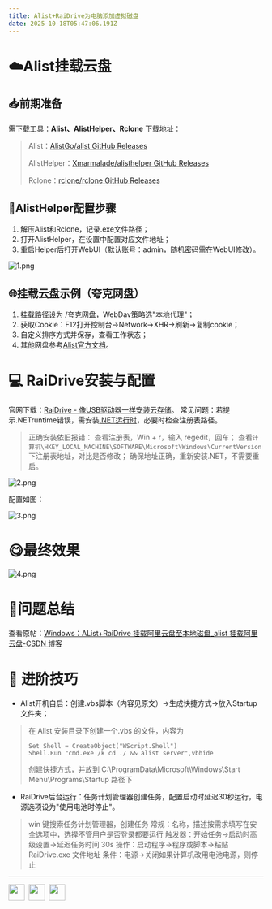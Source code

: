 ```yaml
---
title: Alist+RaiDrive为电脑添加虚拟磁盘
date: 2025-10-18T05:47:06.191Z
---
```


# ☁️Alist挂载云盘

## 📥前期准备

需下载工具：**Alist、AlistHelper、Rclone**
下载地址：

> Alist：[AlistGo/alist GitHub Releases](https://github.com/AlistGo/alist/releases/tag/v3.42.0)
> 
> AlistHelper：[Xmarmalade/alisthelper GitHub Releases](https://github.com/Xmarmalade/alisthelper/releases/tag/v0.2.0)
> 
> Rclone：[rclone/rclone GitHub Releases](https://github.com/rclone/rclone/releases)

## 🔧AlistHelper配置步骤

1. 解压Alist和Rclone，记录.exe文件路径；
2. 打开AlistHelper，在设置中配置对应文件地址；
3. 重启Helper后打开WebUI（默认账号：admin，随机密码需在WebUI修改）。

![1.png](https://raw.github.com/Aleeyoo/note-gen-image-sync/main/26109181-6a17-4526-b756-a76e4f73a7c3.png)

## 🌐挂载云盘示例（夸克网盘）

1. 挂载路径设为 /夸克网盘，WebDav策略选"本地代理"；
2. 获取Cookie：F12打开控制台→Network→XHR→刷新→复制cookie；
3. 自定义排序方式并保存，查看工作状态；
4. 其他网盘参考[Alist官方文档](https://alistgo.com/zh/guide/drivers)。

# 💻 RaiDrive安装与配置

官网下载：[RaiDrive - 像USB驱动器一样安装云存储](https://www.raidrive.com/)。
常见问题：若提示.NETruntime错误，需安装[.NET运行时](https://dotnet.microsoft.com/en-us/download)，必要时检查注册表路径。

> 正确安装依旧报错：
> 查看注册表，Win + r，输入 regedit，回车；
> 查看`计算机\HKEY_LOCAL_MACHINE\SOFTWARE\Microsoft\Windows\CurrentVersion`下注册表地址，对比是否修改；
> 确保地址正确，重新安装.NET，不需要重启。

![2.png](https://raw.github.com/Aleeyoo/note-gen-image-sync/main/61e4c82c-bb30-47c1-a255-4d850e064a15.png)

配置如图：

![3.png](https://raw.github.com/Aleeyoo/note-gen-image-sync/main/298fff07-5ecd-4c9b-a053-32c671f8f085.png)

# 😋最终效果

![4.png](https://raw.github.com/Aleeyoo/note-gen-image-sync/main/43cd2a9b-631d-469c-809a-e4c2a37dacbc.png)

# 📑问题总结

查看原帖：[Windows：AList+RaiDrive 挂载阿里云盘至本地磁盘\_alist 挂载阿里云盘-CSDN 博客](https://blog.csdn.net/qq_55038440/article/details/145441923)

# 🚀 进阶技巧

- Alist开机自启：创建.vbs脚本（内容见原文）→生成快捷方式→放入Startup文件夹；

> 在 Alist 安装目录下创建一个.vbs 的文件，内容为
> ```shell
> Set Shell = CreateObject("WScript.Shell")
> Shell.Run "cmd.exe /k cd ./ && alist server",vbhide
> ```
> 创建快捷方式，并放到 C:\ProgramData\Microsoft\Windows\Start Menu\Programs\Startup 路径下

- RaiDrive后台运行：任务计划管理器创建任务，配置启动时延迟30秒运行，电源选项设为"使用电池时停止"。

> win 键搜索任务计划管理器，创建任务
> 常规：名称，描述按需求填写在安全选项中，选择不管用户是否登录都要运行
> 触发器：开始任务→启动时高级设置→延迟任务时间 30s
> 操作：启动程序→程序或脚本→粘贴 RaiDrive.exe 文件地址
> 条件：电源→关闭如果计算机改用电池电源，则停止

---

<div style="display:flex; gap:8px; flex-wrap:wrap; align-items:center;">
  <a href="https://www.ifdian.net/a/leoowa" target="\_blank" rel="noopener noreferrer" style="text-decoration:none">
    <img src="https://raw.github.com/Aleeyoo/note-gen-image-sync/main/b608f211-4aec-4994-9d43-8f80c150c21d.gif" style="width:32px; height:32px; border:0">
  </a>
  <a href="https://github.com/Aleeyoo" target="\_blank" rel="noopener noreferrer" style="text-decoration:none">
    <img src="https://img.shields.io/badge/Aleeyoo-3498db?style=for-the-badge&logo=blogger&logoColor=white" style="height:32px; width:auto; border:0">
  </a>
  <a href="https://creativecommons.org/licenses/by-nc-sa/4.0/" target="\_blank" rel="noopener noreferrer" style="text-decoration:none">
    <img src="https://img.shields.io/badge/CC%20BY--NC--SA%204.0-9b59b6?style=for-the-badge&logo=creative-commons&logoColor=white" style="height:32px; width:auto; border:0">
  </a>
</div>
